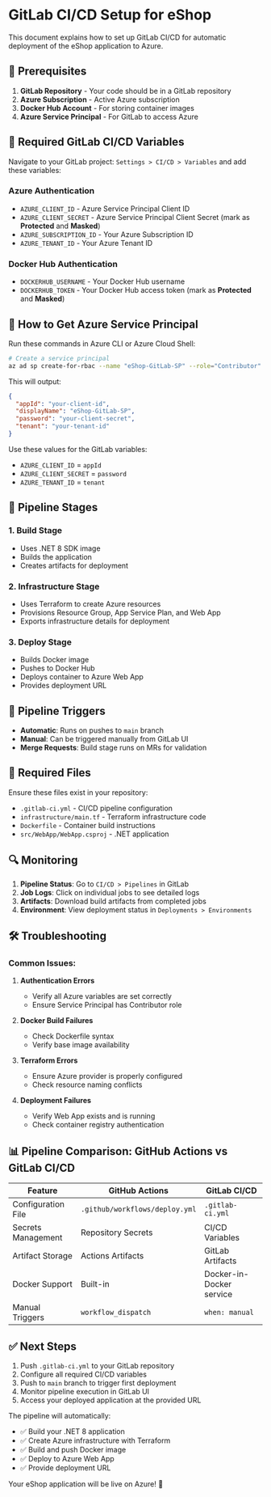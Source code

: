 # GitLab CI/CD Setup for eShop

This document explains how to set up GitLab CI/CD for automatic deployment of the eShop application to Azure.

## 🔧 Prerequisites

1. **GitLab Repository** - Your code should be in a GitLab repository
2. **Azure Subscription** - Active Azure subscription
3. **Docker Hub Account** - For storing container images
4. **Azure Service Principal** - For GitLab to access Azure

## 🔐 Required GitLab CI/CD Variables

Navigate to your GitLab project: `Settings > CI/CD > Variables` and add these variables:

### Azure Authentication
- `AZURE_CLIENT_ID` - Azure Service Principal Client ID
- `AZURE_CLIENT_SECRET` - Azure Service Principal Client Secret (mark as **Protected** and **Masked**)
- `AZURE_SUBSCRIPTION_ID` - Your Azure Subscription ID
- `AZURE_TENANT_ID` - Your Azure Tenant ID

### Docker Hub Authentication
- `DOCKERHUB_USERNAME` - Your Docker Hub username
- `DOCKERHUB_TOKEN` - Your Docker Hub access token (mark as **Protected** and **Masked**)

## 🎯 How to Get Azure Service Principal

Run these commands in Azure CLI or Azure Cloud Shell:

```bash
# Create a service principal
az ad sp create-for-rbac --name "eShop-GitLab-SP" --role="Contributor" --scopes="/subscriptions/YOUR_SUBSCRIPTION_ID"
```

This will output:
```json
{
  "appId": "your-client-id",
  "displayName": "eShop-GitLab-SP",
  "password": "your-client-secret",
  "tenant": "your-tenant-id"
}
```

Use these values for the GitLab variables:
- `AZURE_CLIENT_ID` = `appId`
- `AZURE_CLIENT_SECRET` = `password`
- `AZURE_TENANT_ID` = `tenant`

## 🚀 Pipeline Stages

### 1. **Build Stage**
- Uses .NET 8 SDK image
- Builds the application
- Creates artifacts for deployment

### 2. **Infrastructure Stage**
- Uses Terraform to create Azure resources
- Provisions Resource Group, App Service Plan, and Web App
- Exports infrastructure details for deployment

### 3. **Deploy Stage**
- Builds Docker image
- Pushes to Docker Hub
- Deploys container to Azure Web App
- Provides deployment URL

## 🔄 Pipeline Triggers

- **Automatic**: Runs on pushes to `main` branch
- **Manual**: Can be triggered manually from GitLab UI
- **Merge Requests**: Build stage runs on MRs for validation

## 📁 Required Files

Ensure these files exist in your repository:
- `.gitlab-ci.yml` - CI/CD pipeline configuration
- `infrastructure/main.tf` - Terraform infrastructure code
- `Dockerfile` - Container build instructions
- `src/WebApp/WebApp.csproj` - .NET application

## 🔍 Monitoring

1. **Pipeline Status**: Go to `CI/CD > Pipelines` in GitLab
2. **Job Logs**: Click on individual jobs to see detailed logs
3. **Artifacts**: Download build artifacts from completed jobs
4. **Environment**: View deployment status in `Deployments > Environments`

## 🛠️ Troubleshooting

### Common Issues:

1. **Authentication Errors**
   - Verify all Azure variables are set correctly
   - Ensure Service Principal has Contributor role

2. **Docker Build Failures**
   - Check Dockerfile syntax
   - Verify base image availability

3. **Terraform Errors**
   - Ensure Azure provider is properly configured
   - Check resource naming conflicts

4. **Deployment Failures**
   - Verify Web App exists and is running
   - Check container registry authentication

## 📊 Pipeline Comparison: GitHub Actions vs GitLab CI/CD

| Feature | GitHub Actions | GitLab CI/CD |
|---------|---------------|--------------|
| Configuration File | `.github/workflows/deploy.yml` | `.gitlab-ci.yml` |
| Secrets Management | Repository Secrets | CI/CD Variables |
| Artifact Storage | Actions Artifacts | GitLab Artifacts |
| Docker Support | Built-in | Docker-in-Docker service |
| Manual Triggers | `workflow_dispatch` | `when: manual` |

## ✅ Next Steps

1. Push `.gitlab-ci.yml` to your GitLab repository
2. Configure all required CI/CD variables
3. Push to `main` branch to trigger first deployment
4. Monitor pipeline execution in GitLab UI
5. Access your deployed application at the provided URL

The pipeline will automatically:
- ✅ Build your .NET 8 application
- ✅ Create Azure infrastructure with Terraform
- ✅ Build and push Docker image
- ✅ Deploy to Azure Web App
- ✅ Provide deployment URL

Your eShop application will be live on Azure! 🎉